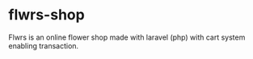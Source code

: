 # flwrs-shop
Flwrs is an online flower shop made with laravel (php) with cart system enabling transaction.
